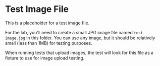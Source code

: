 # Test Image File

This is a placeholder for a test image file. 

For the lab, you'll need to create a small JPG image file named `test-image.jpg` in this folder.
You can use any image, but it should be relatively small (less than 1MB) for testing purposes.

When running tests that upload images, the test will look for this file as a fixture to use
for image upload testing.
